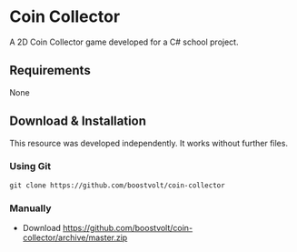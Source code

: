 # Coin Collector

A 2D Coin Collector game developed for a C# school project.

## Requirements
None

## Download & Installation

This resource was developed independently. It works without further files.

### Using Git
```
git clone https://github.com/boostvolt/coin-collector
```

### Manually
- Download https://github.com/boostvolt/coin-collector/archive/master.zip
